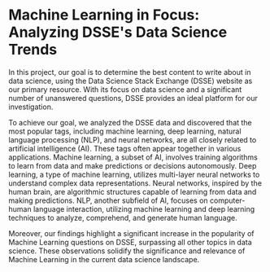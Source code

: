 # Machine Learning in Focus: Analyzing DSSE's Data Science Trends

In this project, our goal is to determine the best content to write about in data science, using the Data Science Stack Exchange (DSSE) website as our primary resource. With its focus on data science and a significant number of unanswered questions, DSSE provides an ideal platform for our investigation.

To achieve our goal, we analyzed the DSSE data and discovered that the most popular tags, including machine learning, deep learning, natural language processing (NLP), and neural networks, are all closely related to artificial intelligence (AI). These tags often appear together in various applications. Machine learning, a subset of AI, involves training algorithms to learn from data and make predictions or decisions autonomously. Deep learning, a type of machine learning, utilizes multi-layer neural networks to understand complex data representations. Neural networks, inspired by the human brain, are algorithmic structures capable of learning from data and making predictions. NLP, another subfield of AI, focuses on computer-human language interaction, utilizing machine learning and deep learning techniques to analyze, comprehend, and generate human language.

Moreover, our findings highlight a significant increase in the popularity of Machine Learning questions on DSSE, surpassing all other topics in data science. These observations solidify the significance and relevance of Machine Learning in the current data science landscape.
